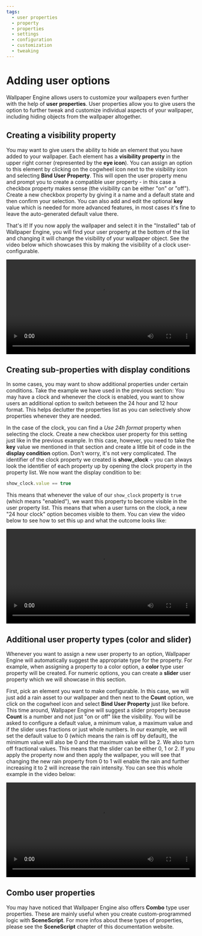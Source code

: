 ```yaml
---
tags:
  - user properties
  - property
  - properties
  - settings
  - configuration
  - customization
  - tweaking
---
```

# Adding user options

Wallpaper Engine allows users to customize your wallpapers even further with the help of **user properties**. User properties allow you to give users the option to further tweak and customize individual aspects of your wallpaper, including hiding objects from the wallpaper altogether.

## Creating a visibility property

You may want to give users the ability to hide an element that you have added to your wallpaper. Each element has a **visibility property** in the upper right corner (represented by the **eye icon**). You can assign an option to this element by clicking on the cogwheel icon next to the visibility icon and selecting **Bind User Property**. This will open the user property menu and prompt you to create a compatible user property - in this case a checkbox property makes sense (the visibility can be either "on" or "off"). Create a new checkbox property by giving it a name and a default state and then confirm your selection. You can also add and edit the optional **key** value which is needed for more advanced features, in most cases it's fine to leave the auto-generated default value there.

That's it! If you now apply the wallpaper and select it in the "Installed" tab of Wallpaper Engine, you will find your user property at the bottom of the list and changing it will change the visibility of your wallpaper object. See the video below which showcases this by making the visibility of a clock user-configurable.

<video width="100%" controls>
  <source src="/videos/visibility_property.mp4" type="video/mp4">
  Your browser does not support the video tag.
</video>

## Creating sub-properties with display conditions
In some cases, you may want to show additional properties under certain conditions. Take the example we have used in the previous section: You may have a clock and whenever the clock is enabled, you want to show users an additional option to switch between the 24 hour and 12 hour format. This helps declutter the properties list as you can selectively show properties whenever they are needed.

In the case of the clock, you can find a *Use 24h format* property when selecting the clock. Create a new checkbox user property for this setting just like in the previous example. In this case, however, you need to take the **key** value we mentioned in that section and create a little bit of code in the **display condition** option. Don't worry, it's not very complicated. The identifier of the clock property we created is **show_clock** - you can always look the identifier of each property up by opening the clock property in the property list. We now want the display condition to be:

```js
show_clock.value == true
```

This means that whenever the value of our `show_clock` property is `true` (which means "enabled"), we want this property to become visible in the user property list. This means that when a user turns on the clock, a new "24 hour clock" option becomes visible to them. You can view the video below to see how to set this up and what the outcome looks like:

<video width="100%" controls>
  <source src="/videos/display_condition.mp4" type="video/mp4">
  Your browser does not support the video tag.
</video>

## Additional user property types (color and slider)

Whenever you want to assign a new user property to an option, Wallpaper Engine will automatically suggest the appropriate type for the property. For example, when assigning a property to a color option, a **color** type user property will be created. For numeric options, you can create a **slider** user property which we will showcase in this section.

First, pick an element you want to make configurable. In this case, we will just add a rain asset to our wallpaper and then next to the **Count** option, we click on the cogwheel icon and select **Bind User Property** just like before. This time around, Wallpaper Engine will suggest a slider property because **Count** is a number and not just "on or off" like the visibility. You will be asked to configure a default value, a minimum value, a maximum value and if the slider uses fractions or just whole numbers. In our example, we will set the default value to 0 (which means the rain is off by default), the minimum value will also be 0 and the maximum value will be 2. We also turn off fractional values. This means that the slider can be either 0, 1 or 2. If you apply the property now and then apply the wallpaper, you will see that changing the new rain property from 0 to 1 will enable the rain and further increasing it to 2 will increase the rain intensity. You can see this whole example in the video below:

<video width="100%" controls>
  <source src="/videos/slider_property.mp4" type="video/mp4">
  Your browser does not support the video tag.
</video>

## Combo user properties

You may have noticed that Wallpaper Engine also offers **Combo** type user properties. These are mainly useful when you create custom-programmed logic with **SceneScript**. For more infos about these types of properties, please see the **SceneScript** chapter of this documentation website.